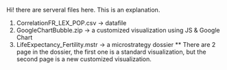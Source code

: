 Hi! there are serveral files here. This is an explanation.
1) CorrelationFR_LEX_POP.csv -> datafile
2) GoogleChartBubble.zip -> a customized visualization using JS & Google Chart
3) LifeExpectancy_Fertility.mstr -> a microstrategy dossier
    ** There are 2 page in the dossier, the first one is a standard visualization, but the second page is a new customized visualization.
